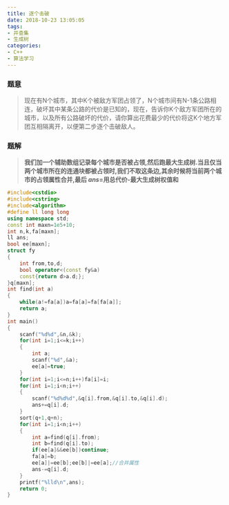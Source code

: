 ```yaml
---
title: 逐个击破
date: 2018-10-23 13:05:05
tags: 
- 并查集
- 生成树
categories: 
- C++
- 算法学习
---
```


### 题意
> 现在有N个城市，其中K个被敌方军团占领了，N个城市间有N-1条公路相连，破坏其中某条公路的代价是已知的，现在，告诉你K个敌方军团所在的城市，以及所有公路破坏的代价，请你算出花费最少的代价将这K个地方军团互相隔离开，以便第二步逐个击破敌人。

### 题解
> **我们加一个辅助数组记录每个城市是否被占领,然后跑最大生成树.当且仅当两个城市所在的连通块都被占领时,我们不取这条边,其余时候将当前两个城市的占领属性合并,最后 $ans$=用总代价-最大生成树权值和**

```cpp
#include<cstdio>
#include<cstring>
#include<algorithm>
#define ll long long
using namespace std;
const int maxn=1e5+10;
int n,k,fa[maxn];
ll ans;
bool ee[maxn];
struct fy
{
	int from,to,d;
	bool operator<(const fy&a)
	const{return d>a.d;};
}q[maxn];
int find(int a)
{
	while(a!=fa[a])a=fa[a]=fa[fa[a]];
	return a;
}
int main()
{
	scanf("%d%d",&n,&k);
	for(int i=1;i<=k;i++)
	{
		int a;
		scanf("%d",&a);
		ee[a]=true;
	}
	for(int i=1;i<=n;i++)fa[i]=i;
	for(int i=1;i<n;i++)
	{
		scanf("%d%d%d",&q[i].from,&q[i].to,&q[i].d);
		ans+=q[i].d;
	}
	sort(q+1,q+n);
	for(int i=1;i<n;i++)
	{
		int a=find(q[i].from);
		int b=find(q[i].to);
		if(ee[a]&&ee[b])continue;
		fa[a]=b;
		ee[a]|=ee[b];ee[b]|=ee[a];//合并属性
		ans-=q[i].d;
	} 
	printf("%lld\n",ans);
	return 0;
}
```
<!--stackedit_data:
eyJoaXN0b3J5IjpbNjQ2MDkzNzk2XX0=
-->